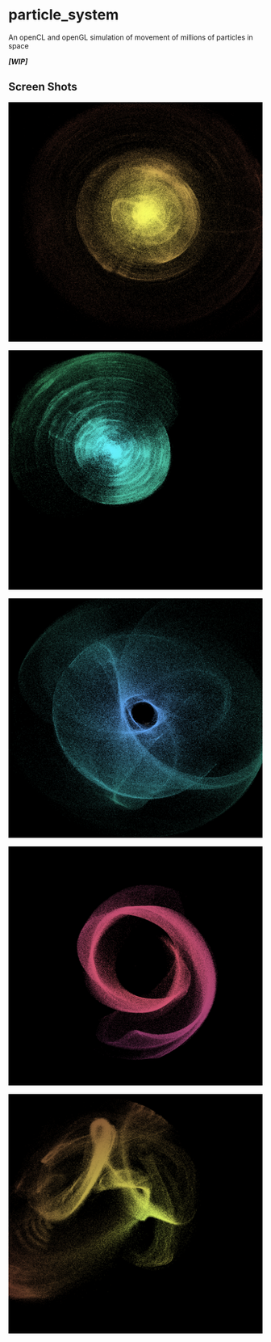 # particle_system
An openCL and openGL simulation of movement of millions of particles in space

***[WIP]***

## Screen Shots

![alt_text](1.png)

![alt_text](2.png)

![alt_text](3.png)

![alt_text](4.png)

![alt_text](5.png)
